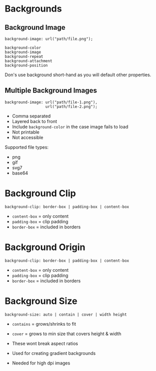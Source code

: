 # Backgrounds

## Background Image

    background-image: url("path/file.png");

    background-color
    background-image
    background-repeat
    background-attachment
    background-position

Don's use background short-hand as you will default other properties.

## Multiple Background Images

    background-image: url("path/file-1.png"),
                      url("path/file-2.png");

* Comma separated
* Layered back to front
* Include `background-color` in the case image fails to load
* Not printable
* Not accessible

Supported file types:
* png
* gif
* svg7
* base64

# Background Clip

    background-clip: border-box | padding-box | content-box

* `content-box` = only content
* `padding-box` = clip padding
* `border-box` = included in borders

# Background Origin

    background-clip: border-box | padding-box | content-box

* `content-box` = only content
* `padding-box` = clip padding
* `border-box` = included in borders

# Background Size

    background-size: auto | contain | cover | width height

* `contains` = grows/shrinks to fit
* `cover` = grows to min size that covers height & width
* These wont break aspect ratios

* Used for creating gradient backgrounds
* Needed for high dpi images

